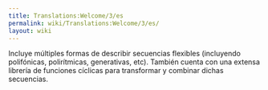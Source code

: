 ```yaml
---
title: Translations:Welcome/3/es
permalink: wiki/Translations:Welcome/3/es/
layout: wiki
---
```


Incluye múltiples formas de describir secuencias flexibles (incluyendo
polifónicas, polirítmicas, generativas, etc). También cuenta con una
extensa librería de funciones cíclicas para transformar y combinar
dichas secuencias.
